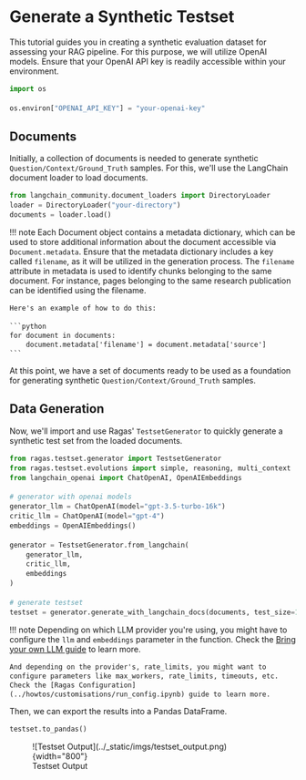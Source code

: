 # Generate a Synthetic Testset

This tutorial guides you in creating a synthetic evaluation dataset for assessing your RAG pipeline. For this purpose, we will utilize OpenAI models. Ensure that your OpenAI API key is readily accessible within your environment.

```python
import os

os.environ["OPENAI_API_KEY"] = "your-openai-key"
```

## Documents

Initially, a collection of documents is needed to generate synthetic `Question/Context/Ground_Truth` samples. For this, we'll use the LangChain document loader to load documents.

```python
from langchain_community.document_loaders import DirectoryLoader
loader = DirectoryLoader("your-directory")
documents = loader.load()
```

!!! note
    Each Document object contains a metadata dictionary, which can be used to store additional information about the document accessible via `Document.metadata`. Ensure that the metadata dictionary includes a key called `filename`, as it will be utilized in the generation process. The `filename` attribute in metadata is used to identify chunks belonging to the same document. For instance, pages belonging to the same research publication can be identified using the filename.

    Here's an example of how to do this:

    ```python
    for document in documents:
        document.metadata['filename'] = document.metadata['source']
    ```

At this point, we have a set of documents ready to be used as a foundation for generating synthetic `Question/Context/Ground_Truth` samples.

## Data Generation

Now, we'll import and use Ragas' `TestsetGenerator` to quickly generate a synthetic test set from the loaded documents.

```python
from ragas.testset.generator import TestsetGenerator
from ragas.testset.evolutions import simple, reasoning, multi_context
from langchain_openai import ChatOpenAI, OpenAIEmbeddings

# generator with openai models
generator_llm = ChatOpenAI(model="gpt-3.5-turbo-16k")
critic_llm = ChatOpenAI(model="gpt-4")
embeddings = OpenAIEmbeddings()

generator = TestsetGenerator.from_langchain(
    generator_llm,
    critic_llm,
    embeddings
)

# generate testset
testset = generator.generate_with_langchain_docs(documents, test_size=10, distributions={simple: 0.5, reasoning: 0.25, multi_context: 0.25})
```
!!! note
    Depending on which LLM provider you're using, you might have to configure the `llm` and `embeddings` parameter in the function. Check the [Bring your own LLM guide](../howtos/customisations/bring-your-own-llm-or-embs.md) to learn more.

    And depending on the provider's, rate_limits, you might want to configure parameters like max_workers, rate_limits, timeouts, etc. Check the [Ragas Configuration](../howtos/customisations/run_config.ipynb) guide to learn more.

Then, we can export the results into a Pandas DataFrame.

```python
testset.to_pandas()
```
<figure markdown="span">
  ![Testset Output](../_static/imgs/testset_output.png){width="800"}
  <figcaption>Testset Output</figcaption>
</figure>